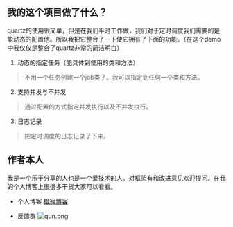 ## 我的这个项目做了什么？
quartz的使用很简单，但是在我们平时工作做，我们对于定时调度我们需要的是能动态的配置他。所以我把它整合了一下使它拥有了下面的功能。（在这个demo中我仅仅是整合了quartz非常的简洁明白）

1. 动态的指定任务（能具体到使用的类和方法）
>不用一个任务创建一个job类了。我可以指定到任何一个类和方法。
2. 支持并发与不并发
>通过配置的方式指定并发执行以及不并发执行。

3. 日志记录
>把定时调度的日志记录了下来。

## 作者本人
我是一个乐于分享的人也是一个爱技术的人。对框架有和改进意见欢迎提问。在我的个人博客上很很多干货大家可以看看。
- 个人博客
[橙寂博客](http://www.luckyhe.com)

- 反馈群
![qun.png](http://www.luckyhe.com/storage/thumbnails/_signature/QMFISCVN52TPCTUQGGEN6MM9I.png)
